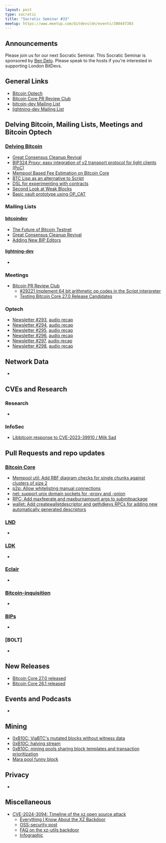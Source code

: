 ```yaml
---
layout: post
type: socratic
title: "Socratic Seminar #33"
meetup: https://www.meetup.com/bitdevsldn/events/300447303
---
```


## Announcements

Please join us for our next Socratic Seminar. This Socratic Seminar is sponsored by [Ben Delo](https://twitter.com/bendelo).
Please speak to the hosts if you're interested in supporting London BitDevs.

## General Links

* [Bitcoin Optech](https://bitcoinops.org)
* [Bitcoin Core PR Review Club](https://bitcoincore.reviews)
* [bitcoin-dev Mailing List](https://lists.linuxfoundation.org/pipermail/bitcoin-dev)
* [lightning-dev Mailing List](https://lists.linuxfoundation.org/pipermail/lightning-dev)

## Delving Bitcoin, Mailing Lists, Meetings and Bitcoin Optech
### [Delving Bitcoin](https://delvingbitcoin.org/)
- [Great Consensus Cleanup Revival](https://delvingbitcoin.org/t/great-consensus-cleanup-revival/710)
- [BIP324 Proxy: easy integration of v2 transport protocol for light clients (PoC)](https://delvingbitcoin.org/t/bip324-proxy-easy-integration-of-v2-transport-protocol-for-light-clients-poc/678)
- [Mempool Based Fee Estimation on Bitcoin Core](https://delvingbitcoin.org/t/mempool-based-fee-estimation-on-bitcoin-core/703)
- [BTC Lisp as an alternative to Script](https://delvingbitcoin.org/t/btc-lisp-as-an-alternative-to-script/682)
- [DSL for experimenting with contracts](https://delvingbitcoin.org/t/dsl-for-experimenting-with-contracts/748)
- [Second Look at Weak Blocks](https://delvingbitcoin.org/t/second-look-at-weak-blocks/805)
- [Basic vault prototype using OP\_CAT](https://delvingbitcoin.org/t/basic-vault-prototype-using-op-cat/576)

### Mailing Lists
#### [bitcoindev](https://groups.google.com/g/bitcoindev)
- [The Future of Bitcoin Testnet](https://groups.google.com/g/bitcoindev/c/9bL00vRj7OU/m/9yCPo3uUBwAJ)
- [Great Consensus Cleanup Revival](https://groups.google.com/g/bitcoindev/c/CAfm7D5ppjo/m/bYJ3BiOuAAAJ)
- [Adding New BIP Editors](https://groups.google.com/g/bitcoindev/c/cuMZ77KEQAA/m/cA2P2UalAgAJ)

#### [lightning-dev](https://lists.linuxfoundation.org/pipermail/lightning-dev)
-

### Meetings
- [Bitcoin PR Review Club](https://bitcoincore.reviews)
  - [#29221 Implement 64 bit arithmetic op codes in the Script interpreter](https://bitcoincore.reviews/29221)
  - [Testing Bitcoin Core 27.0 Release Candidates](https://bitcoincore.reviews/v27-rc-testing)

### Optech
- [Newsletter #293](https://bitcoinops.org/en/newsletters/2024/03/13/), [audio recap](https://bitcoinops.org/en/podcast/2024/03/14/)
- [Newsletter #294](https://bitcoinops.org/en/newsletters/2024/03/20/), [audio recap](https://bitcoinops.org/en/podcast/2024/03/21/)
- [Newsletter #295](https://bitcoinops.org/en/newsletters/2024/03/27/), [audio recap](https://bitcoinops.org/en/podcast/2024/03/28/)
- [Newsletter #296](https://bitcoinops.org/en/newsletters/2024/04/03/), [audio recap](https://bitcoinops.org/en/podcast/2024/04/04/)
- [Newsletter #297](https://bitcoinops.org/en/newsletters/2024/04/10/), [audio recap](https://bitcoinops.org/en/podcast/2024/04/11/)
- [Newsletter #298](https://bitcoinops.org/en/newsletters/2024/04/17/), [audio recap](https://bitcoinops.org/en/podcast/2024/04/18/)

## Network Data
-

## CVEs and Research
### Research
-

### InfoSec
- [Libbitcoin response to CVE-2023-39910 / Milk Sad](https://github.com/libbitcoin/libbitcoin-explorer/wiki/CVE-2023-39910)

## Pull Requests and repo updates
### [Bitcoin Core](https://github.com/bitcoin/bitcoin)
<!--- Link to query merged PRs since YYYY-MM-DD sorted by descending activity: https://github.com/bitcoin/bitcoin/pulls?page=1&q=is%3Apr+is%3Aclosed+merged%3A%3EYYYY-MM-DD+sort%3Acomments-desc -->
- [Mempool util: Add RBF diagram checks for single chunks against clusters of size 2](https://github.com/bitcoin/bitcoin/pull/29242)
- [p2p: Allow whitelisting manual connections](https://github.com/bitcoin/bitcoin/pull/27114)
- [net: support unix domain sockets for -proxy and -onion](https://github.com/bitcoin/bitcoin/pull/27375)
- [RPC: Add maxfeerate and maxburnamount args to submitpackage](https://github.com/bitcoin/bitcoin/pull/28950)
- [wallet: Add createwalletdescriptor and gethdkeys RPCs for adding new automatically generated descriptors](https://github.com/bitcoin/bitcoin/pull/29130)


### [LND](https://github.com/lightningnetwork/lnd)
-

### [LDK](https://github.com/lightningdevkit/rust-lightning)
-

### [Eclair](https://github.com/ACINQ/eclair)
-

### [Bitcoin-inquisition](https://github.com/bitcoin-inquisition/bitcoin)
-

### [BIPs](https://github.com/bitcoin/bips)
-

### [BOLT]
-

## New Releases
- [Bitcoin Core 27.0 released](https://groups.google.com/g/bitcoindev/c/bU46ykb2uig/m/JiPyoV70AQAJ)
- [Bitcoin Core 26.1 released](https://groups.google.com/g/bitcoindev/c/3UESYfaGPlM/m/rmTzmSukAAAJ)

## Events and Podcasts
-

## Mining

- [0xB10C: ViaBTC's mutated blocks without witness data](https://b10c.me/observations/10-viabtc-blocks-without-witness-data/)
- [0xB10C: halving stream](https://www.youtube.com/live/C6D9OEjnWmA?si=rKc8n0X__7M6Yx_E&t=13189)
- [0xB10C: mining pools sharing block templates and transaction prioritization](https://x.com/0xB10C/status/1780611768081121700)
- [Mara pool funny block](https://mempool.space/block/0000000000000000000341cc26cda4af82cd25f7063c448772228cbf2836915b?audit=false)

## Privacy
-

## Miscellaneous
- [CVE-2024-3094: Timeline of the xz open source attack](https://research.swtch.com/xz-timeline)
    - [Everything I Know About the XZ Backdoor](https://boehs.org/node/everything-i-know-about-the-xz-backdoor)
    - [OSS-security post](https://www.openwall.com/lists/oss-security/2024/03/29/4)
    - [FAQ on the xz-utils backdoor](https://gist.github.com/thesamesam/223949d5a074ebc3dce9ee78baad9e27)
    - [Infographic](https://infosec.exchange/@fr0gger/112189232773640259)
